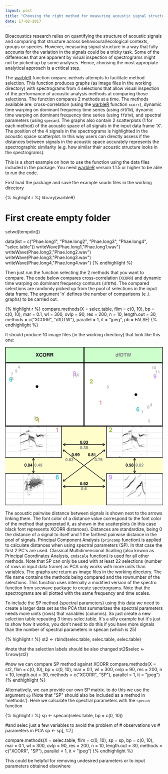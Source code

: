 ```yaml
---
layout: post
title: "Choosing the right method for measuring acoustic signal structure"
date: 17-02-2017
---
```


Bioacoustics research relies on quantifying the structure of acoustic signals and comparing that structure across behavioural/ecological contexts, groups or species. However, measuring signal structure in a way that fully accounts for the variation in the signals could be a tricky task. Some of the differences that are apparent by visual inspection of spectrograms might not be picked up by some analyses. Hence, choosing the most appropiate analytical approach is a critical step. 

The [warbleR](https://cran.r-project.org/package=warbleR) function `compare.methods` attempts to facilitate method selection. This function produces graphs (as image files in the working directory) with spectrograms from 4 selections that allow visual inspection of the performance of acoustic analysis methods at comparing those selections. The function compares 2 methods at a time. The methods available are: cross-correlation (using the [warbleR](https://cran.r-project.org/package=warbleR) function `xcorr`), dynamic time warping on dominant frequency time series (using `dfDTW`), dynamic time warping on dominant frequency time series (using `ffDTW`), and spectral parameters (using `specan`). The graphs also contain 2 scatterplots (1 for each method) of the acoustic space of all signals in the input data frame 'X'. The position of the 4 signals in the spectrograms is highlighted in the acoustic space scatterplot. In this way users can directly assess if the distances between signals in the acoustic space accurately represents the spectrographic similarity (e.g. how similar their acoustic structure looks in the spectrograms). 

This is a short example on how to use the function using the data files included in the package. 
You need [warbleR](https://cran.r-project.org/package=warbleR) version 1.1.5 or higher to be able to run the code.

First load the package and save the example soudn files in the working directory


{% highlight r %}
library(warbleR)

# First create empty folder
setwd(tempdir())

data(list = c("Phae.long1", "Phae.long2", "Phae.long3", "Phae.long4", "selec.table"))
writeWave(Phae.long1,"Phae.long1.wav")
writeWave(Phae.long2,"Phae.long2.wav")
writeWave(Phae.long3,"Phae.long3.wav")
writeWave(Phae.long4,"Phae.long4.wav")
{% endhighlight %}


Then just run the function selecting the 2 methods that you want to compare. The code below compares cross-correlation (`XCORR`) and dynamic time warping on dominant frequency contours (`dfDTW`). The compared selections are randomly picked up from the pool of selections in the input data frame. The argument 'n' defines the number of comparisons (e .i. graphs) to be carried out. 


{% highlight r %}
compare.methods(X = selec.table, flim = c(0, 10), bp = c(0, 10), mar = 0.1, wl = 300,
ovlp = 90, res = 200, n = 10, length.out = 30,
methods = c("XCORR", "dfDTW"), parallel = 1, it = "jpeg", pb =  FALSE)
{% endhighlight %}

It should produce 10 image files (in the working directory) that look like this one:

![description](/img/comp.meth1.png)

The acoustic pairwise distance between signals is shown next to the arrows linking them. The font color of a distance value correspond to the font color of the method that generetad it, as shown in the scatterplots (in this case black font represents XCORR distances). Distances are standardize, being 0 the distance of a signal to itself and 1 the farthest pairwise distance in the pool of signals. Principal Component Analysis (`princomp` function) is applied to calculate distances when using spectral parameters (SP). In that case the first 2 PC's are used. Classical Multidimensional Scalling (also knwon as Principal Coordinates Analysis, `cmdscale` function) is used for all other methods. Note that SP can only be used with at least 22 selections (number of rows in input data frame) as PCA only works with more units than variables. The graphs are return as image files in the working directory. The file name contains the methods being compared and the rownumber of the selections. This function uses internally a modified version of the spectro function from seewave package to create spectrograms. Note that the spectrograms are all plotted with the same frequency and time scales.

To include the SP method (spectral parameters) using this data we need to create a larger data set as the PCA that summarizes the spectral parameters needs more units (rows) that variables (columns). So just create a new selection table repeating 3 times selec.table. It's a silly example but it's just to show how it works, you don't need to do this if you have more signals than the number of spectral parameters in specan (which is 25)


{% highlight r %}
st2 <- rbind(selec.table, selec.table, selec.table)

#note that the selection labels should be also changed
st2$selec <- 1:nrow(st2)

#now we can compare SP method against XCORR
compare.methods(X = st2, flim = c(0, 10), bp = c(0, 10), mar = 0.1, wl = 300,
ovlp = 90, res = 200, n = 10, length.out = 30,
methods = c("XCORR", "SP"), parallel = 1, it = "jpeg")
{% endhighlight %}


Alternatively, we can provide our own SP matrix. to do this we use the argument `sp` (Note that "SP" should also be included as a method in 'methods'). Here we calculate the spectral parameters with the `specan` function


{% highlight r %}
sp <- specan(selec.table, bp = c(0, 10))

#and selec just a few variables to avoid the problem of # observations vs # parameters in PCA
sp <- sp[, 1:7]

compare.methods(X = selec.table, flim = c(0, 10), sp = sp, bp = c(0, 10), mar = 0.1, wl = 300,
ovlp = 90, res = 200, n = 10, length.out = 30,
methods = c("XCORR", "SP"), parallel = 1, it = "jpeg")
{% endhighlight %}

This could be helpful for removing undesired parameters or to input parameters obtained elsewhere

